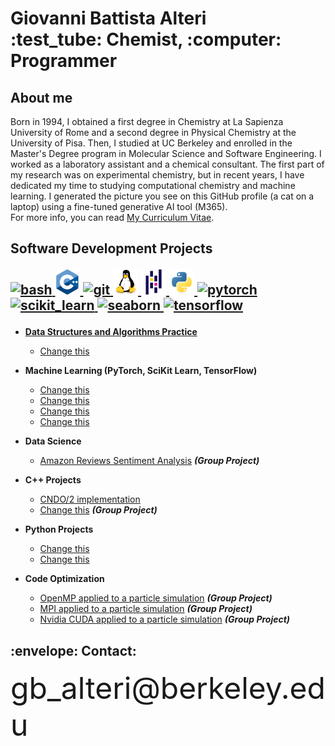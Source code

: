 <h1>Giovanni Battista Alteri <br/> :test_tube: Chemist</a>, :computer: Programmer</a></h1>


<h2>About me</h2>

Born in 1994, I obtained a first degree in Chemistry at La Sapienza University of Rome and a second degree in Physical Chemistry at the University of Pisa. Then, I studied at UC Berkeley and enrolled in the Master's Degree program in Molecular Science and Software Engineering. I worked as a laboratory assistant and a chemical consultant. The first part of my research was on experimental chemistry, but in recent years, I have dedicated my time to studying computational chemistry and machine learning. I generated the picture you see on this GitHub profile (a cat on a laptop) using a fine-tuned generative AI tool (M365). </br>
For more info, you can read [My Curriculum Vitae](https://drive.google.com/file/d/1BdVuQtMdLQpORM4sNjZfXSdmeIMQMAu5/view?usp=sharing).


<h2> Software Development Projects <p align="left"> <a href="https://www.gnu.org/software/bash/" target="_blank" rel="noreferrer"> <img src="https://www.vectorlogo.zone/logos/gnu_bash/gnu_bash-icon.svg" alt="bash" width="40" height="40"/> <a href="https://www.w3schools.com/cpp/" target="_blank" rel="noreferrer"> <img src="https://raw.githubusercontent.com/devicons/devicon/master/icons/cplusplus/cplusplus-original.svg" alt="cplusplus" width="40" height="40"/> </a> <a href="https://git-scm.com/" target="_blank" rel="noreferrer"> <img src="https://www.vectorlogo.zone/logos/git-scm/git-scm-icon.svg" alt="git" width="40" height="40"/> <a href="https://www.linux.org/" target="_blank" rel="noreferrer"> <img src="https://raw.githubusercontent.com/devicons/devicon/master/icons/linux/linux-original.svg" alt="linux" width="40" height="40"/> </a> <a href="https://pandas.pydata.org/" target="_blank" rel="noreferrer"> <img src="https://raw.githubusercontent.com/devicons/devicon/2ae2a900d2f041da66e950e4d48052658d850630/icons/pandas/pandas-original.svg" alt="pandas" width="40" height="40"/> </a> <a href="https://www.python.org" target="_blank" rel="noreferrer"> <img src="https://raw.githubusercontent.com/devicons/devicon/master/icons/python/python-original.svg" alt="python" width="40" height="40"/> <a href="https://pytorch.org/" target="_blank" rel="noreferrer"> <img src="https://www.vectorlogo.zone/logos/pytorch/pytorch-icon.svg" alt="pytorch" width="40" height="40"/> </a> <a href="https://scikit-learn.org/" target="_blank" rel="noreferrer"> <img src="https://upload.wikimedia.org/wikipedia/commons/0/05/Scikit_learn_logo_small.svg" alt="scikit_learn" width="40" height="40"/> </a> <a href="https://seaborn.pydata.org/" target="_blank" rel="noreferrer"> <img src="https://seaborn.pydata.org/_images/logo-mark-lightbg.svg" alt="seaborn" width="40" height="40"/> </a> <a href="https://www.tensorflow.org" target="_blank" rel="noreferrer"> <img src="https://www.vectorlogo.zone/logos/tensorflow/tensorflow-icon.svg" alt="tensorflow" width="40" height="40"/> </h2>

- <b>Data Structures and Algorithms Practice </b>
  - [Change this](https://github.com/joshmadakor1/Algorithms-Practice)
- <b> Machine Learning (PyTorch, SciKit Learn, TensorFlow)</b>
  - [Change this](https://github.com/joshmadakor1/4chan-Image-Analysis-Middleware-C964) 
  - [Change this](https://github.com/joshmadakor1/4chan-Image-Analysis-Middleware-C964) 
  - [Change this](https://github.com/joshmadakor1/4chan-Image-Analysis-Middleware-C964) 
  - [Change this](https://github.com/joshmadakor1/4chan-Image-Analysis-Middleware-C964) 

- <b>Data Science</b>
  - [Amazon Reviews Sentiment Analysis](https://github.com/GbAlteri/Amazon-Reviews-Sentiment-Analysis) <b><i>(Group Project)</b></i>

- <b>C++ Projects</b>
  - [CNDO/2 implementation](https://github.com/GbAlteri/CHEM279-HW5/tree/main)
  - [Change this](https://github.com/joshmadakor1/DecrypterPOC) <b><i>(Group Project)</b></i>
- <b>Python Projects</b>
  - [Change this](https://github.com/joshmadakor1/Package-Delivery-Pathfinding-Algorithm)
  - [Change this](https://github.com/joshmadakor1/4chan-Image-Analysis-Middleware-C964) 

- <b>Code Optimization</b>
  - [OpenMP applied to a particle simulation](https://drive.google.com/file/d/1Myx0EVXtgj-_9YpT8vfGt01sz1xq69-F/view?usp=drive_link) <b><i>(Group Project)</b></i>
  - [MPI applied to a particle simulation](https://drive.google.com/file/d/1xIlFXhl4F1ZKbZAGSZiUs8sDBatTyzPV/view?usp=sharing) <b><i>(Group Project)</b></i>
  - [Nvidia CUDA applied to a particle simulation](https://drive.google.com/file/d/17rM0-eGlJdpFzbIJ-i9g8Qd9UMMTwkzp/view?usp=sharing) <b><i>(Group Project)</b></i>



<h2> :envelope: Contact: </h2>
<font size = "7"> gb_alteri@berkeley.edu </font>

